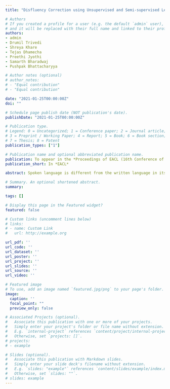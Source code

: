 ```yaml
---
title: "Disfluency Correction using Unsupervised and Semi-supervised Learning"

# Authors
# If you created a profile for a user (e.g. the default `admin` user), write the username (folder name) here
# and it will be replaced with their full name and linked to their profile.
authors:
- admin
- Drumil Trivedi
- Shreya Khare
- Tejas Dhamecha
- Preethi Jyothi
- Samarth Bharadwaj
- Pushpak Bhattacharyya

# Author notes (optional)
# author_notes:
# - "Equal contribution"
# - "Equal contribution"

date: "2021-01-25T00:00:00Z"
doi: ""

# Schedule page publish date (NOT publication's date).
publishDate: "2021-01-25T00:00:00Z"

# Publication type.
# Legend: 0 = Uncategorized; 1 = Conference paper; 2 = Journal article;
# 3 = Preprint / Working Paper; 4 = Report; 5 = Book; 6 = Book section;
# 7 = Thesis; 8 = Patent
publication_types: ["1"]

# Publication name and optional abbreviated publication name.
publication: To appear in the *Proceedings of EACL (16th Conference of the European Chapter of the Association for Computational Linguistics), 2021.*
publication_short: In *EACL*

abstract: Spoken language is different from the written language in its style and structure. Disfluencies that appear in transcriptions from speech recognition systems generally hamper the performance of downstream NLP tasks. Thus, a disfluency correction system that converts disfluent to fluent text is of great value. This paper introduces a disfluency correction model that translates disfluent to fluent text by drawing inspiration from recent encoder-decoder unsupervised style-transfer models for text. We also show considerable benefits in performance when utilizing a small sample of 500 parallel disfluent-fluent sentences in a semisupervised way. Our unsupervised approach achieves a BLEU score of 79.39 on the Switchboard corpus test set, with further improvement to a BLEU score of 85.28 with semisupervision. Both are comparable to two competitive fully-supervised models.

# Summary. An optional shortened abstract.
summary: 

tags: []

# Display this page in the Featured widget?
featured: false

# Custom links (uncomment lines below)
# links:
# - name: Custom Link
#   url: http://example.org

url_pdf: ''
url_code: ''
url_dataset: ''
url_poster: ''
url_project: ''
url_slides: ''
url_source: ''
url_video: ''

# Featured image
# To use, add an image named `featured.jpg/png` to your page's folder.
image:
  caption: ''
  focal_point: ""
  preview_only: false

# Associated Projects (optional).
#   Associate this publication with one or more of your projects.
#   Simply enter your project's folder or file name without extension.
#   E.g. `internal-project` references `content/project/internal-project/index.md`.
#   Otherwise, set `projects: []`.
# projects:
# - example

# Slides (optional).
#   Associate this publication with Markdown slides.
#   Simply enter your slide deck's filename without extension.
#   E.g. `slides: "example"` references `content/slides/example/index.md`.
#   Otherwise, set `slides: ""`.
# slides: example
---
```


<!-- {{% callout note %}}
Click the *Cite* button above to demo the feature to enable visitors to import publication metadata into their reference management software.
{{% /callout %}} -->

<!-- {{% callout note %}}
Create your slides in Markdown - click the *Slides* button to check out the example.
{{% /callout %}} -->

<!-- Supplementary notes can be added here, including [code, math, and images](https://wowchemy.com/docs/writing-markdown-latex/). -->
